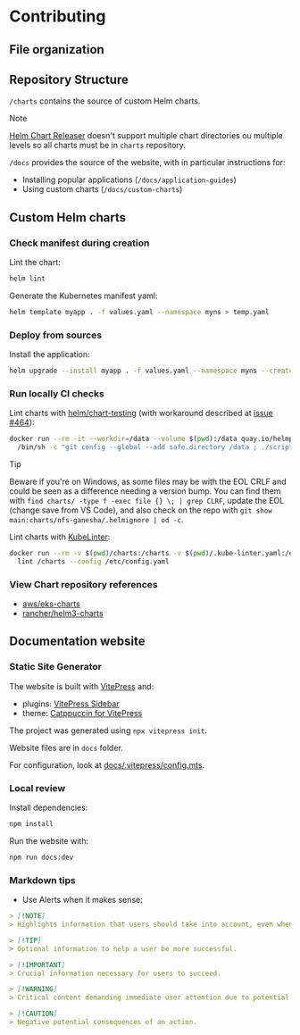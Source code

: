 # Contributing

## File organization

## Repository Structure

`/charts` contains the source of custom Helm charts.

> [!NOTE]
> [Helm Chart Releaser](https://github.com/helm/chart-releaser) doesn't support multiple chart directories ou multiple levels so all charts must be in `charts` repository.

`/docs` provides the source of the website, with in particular instructions for:

- Installing popular applications (`/docs/application-guides`)
- Using custom charts (`/docs/custom-charts`)

## Custom Helm charts

### Check manifest during creation

Lint the chart:

```bash
helm lint
```

Generate the Kubernetes manifest yaml:

```bash
helm template myapp . -f values.yaml --namespace myns > temp.yaml
```

### Deploy from sources

Install the application:

```bash
helm upgrade --install myapp . -f values.yaml --namespace myns --create-namespace --debug > output.yaml
```

### Run locally CI checks

Lint charts with [helm/chart-testing](https://github.com/helm/chart-testing) (with workaround described at [issue #464](https://github.com/helm/chart-testing/issues/464)):

```bash
docker run --rm -it --workdir=/data --volume $(pwd):/data quay.io/helmpack/chart-testing:v3.13.0 \
  /bin/sh -c "git config --global --add safe.directory /data ; ./scripts/add_helm_repo.sh ; ct lint --target-branch main"
```

> [!TIP]
> Beware if you're on Windows, as some files may be with the EOL CRLF and could be seen as a difference needing a version bump.
> You can find them with `find charts/ -type f -exec file {} \; | grep CLRF`, update the EOL (change save from VS Code), and also check on the repo with `git show main:charts/nfs-ganesha/.helmignore | od -c`.

Lint charts with [KubeLinter](https://docs.kubelinter.io/):

```bash
docker run --rm -v $(pwd)/charts:/charts -v $(pwd)/.kube-linter.yaml:/etc/config.yaml stackrox/kube-linter \
  lint /charts --config /etc/config.yaml
```

### View Chart repository references

- [aws/eks-charts](https://github.com/aws/eks-charts)
- [rancher/helm3-charts](https://github.com/rancher/helm3-charts)

## Documentation website

### Static Site Generator

The website is built with [VitePress](https://vitepress.dev/) and:

- plugins: [VitePress Sidebar](https://vitepress-sidebar.cdget.com/)
- theme: [Catppuccin for VitePress](https://vitepress.catppuccin.com/)

The project was generated using `npx vitepress init`.

Website files are in `docs` folder.

For configuration, look at [docs/.vitepress/config.mts](docs/.vitepress/config.mts).

### Local review

Install dependencies:

```bash
npm install
```

Run the website with:

```bash
npm run docs:dev
```

### Markdown tips

- Use Alerts when it makes sense:

```md
> [!NOTE]
> Highlights information that users should take into account, even when skimming.

> [!TIP]
> Optional information to help a user be more successful.

> [!IMPORTANT]
> Crucial information necessary for users to succeed.

> [!WARNING]
> Critical content demanding immediate user attention due to potential risks.

> [!CAUTION]
> Negative potential consequences of an action.
```
